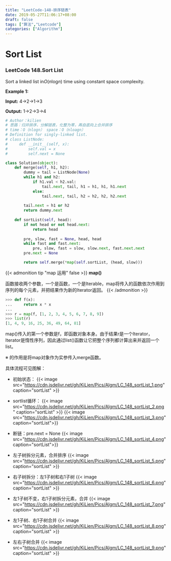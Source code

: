 ```yaml
---
title: "LeetCode-148-排序链表"
date: 2019-05-27T11:06:17+08:00
draft: false
tags: ["算法","Leetcode"]
categories: ["Algorithm"]
---
```


# Sort List
### LeetCode 148.Sort List
Sort a linked list in*O*(*n*log*n*) time using constant space complexity.

**Example 1:**

**Input:** 4->2->1->3

**Output:** 1->2->3->4

```python
# Author：kilien
# 思路：归并排序，分解链表，化整为零，再自底向上合并排序
# time：O（nlogn） space：O（nloagn）
# Definition for singly-linked list.
# class ListNode:
#     def __init__(self, x):
#         self.val = x
#         self.next = None

class Solution(object):
    def merge(self, h1, h2):
        dummy = tail = ListNode(None)
        while h1 and h2:
            if h1.val < h2.val:
                tail.next, tail, h1 = h1, h1, h1.next
            else:
                tail.next, tail, h2 = h2, h2, h2.next
    
        tail.next = h1 or h2
        return dummy.next
    
    def sortList(self, head):
        if not head or not head.next:
            return head
    
        pre, slow, fast = None, head, head
        while fast and fast.next:
            pre, slow, fast = slow, slow.next, fast.next.next
        pre.next = None

        return self.merge(*map(self.sortList, (head, slow)))

```
{{< admonition tip "map 运用" false >}}
**map()**

函数接收两个参数，一个是函数，一个是Iterable，map将传入的函数依次作用到序列的每个元素，并把结果作为新的Iterator返回。
{{< /admonition >}}
```Python 
>>> def f(x):
...     return x * x
...
>>> r = map(f, [1, 2, 3, 4, 5, 6, 7, 8, 9])
>>> list(r)
[1, 4, 9, 16, 25, 36, 49, 64, 81]

```

map()传入的第一个参数是f，即函数对象本身。由于结果r是一个Iterator，Iterator是惰性序列，因此通过list()函数让它把整个序列都计算出来并返回一个list。

※ 的作用是将map对象作为实参传入merge函数。

具体流程可见图解：
* 初始状态：
{{< image src="https://cdn.jsdelivr.net/gh/KiLien/Pics/Algm/LC_148_sortList_1.png" caption="sortList"  >}}

* sortlist循环：
{{< image src="https://cdn.jsdelivr.net/gh/KiLien/Pics/Algm/LC_148_sortList_2.png" caption="sortList" >}}
{{< image src="https://cdn.jsdelivr.net/gh/KiLien/Pics/Algm/LC_148_sortList_3.png" caption="sortList">}}

* 断链：pre.next = None
{{< image src="https://cdn.jsdelivr.net/gh/KiLien/Pics/Algm/LC_148_sortList_4.png"  caption="sortList">}}

* 左子树拆分元素，合并排序
{{< image src="https://cdn.jsdelivr.net/gh/KiLien/Pics/Algm/LC_148_sortList_5.png" caption="sortList" >}}

* 右子树拆分：左1子树和右1子树
{{< image src="https://cdn.jsdelivr.net/gh/KiLien/Pics/Algm/LC_148_sortList_6.png" caption="sortList" >}}

* 左1子树不变，右1子树拆分元素，合并
{{< image src="https://cdn.jsdelivr.net/gh/KiLien/Pics/Algm/LC_148_sortList_7.png" caption="sortList" >}}

* 左1子树、右1子树合并
{{< image src="https://cdn.jsdelivr.net/gh/KiLien/Pics/Algm/LC_148_sortList_8.png" caption="sortList" >}}

* 左右子树合并
{{< image src="https://cdn.jsdelivr.net/gh/KiLien/Pics/Algm/LC_148_sortList_9.png" caption="sortList" >}}
